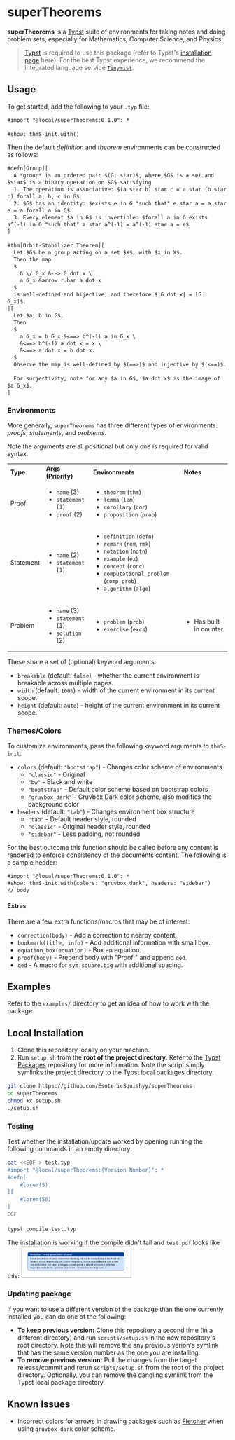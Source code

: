 # superTheorems

**superTheorems** is a [Typst](https://github.com/typst/typst) suite of environments for taking notes and doing problem sets, especially for Mathematics, Computer Science, and Physics.

> [Typst](https://github.com/typst/typst) is required to use this package (refer to Typst's [installation page](https://github.com/typst/typst?tab=readme-ov-file#installation) here).
> For the best Typst experience, we recommend the integrated language service [`Tinymist`](https://github.com/Myriad-Dreamin/tinymist).



## Usage

To get started, add the following to your `.typ` file:

```typ
#import "@local/superTheorems:0.1.0": *

#show: thmS-init.with()
```

Then the default _definition_ and _theorem_ environments can be constructed as follows:

```typ
#defn[Group][
  A *group* is an ordered pair $(G, star)$, where $G$ is a set and $star$ is a binary operation on $G$ satisfying
  1. The operation is associative: $(a star b) star c = a star (b star c) forall a, b, c in G$
  2. $G$ has an identity: $exists e in G "such that" e star a = a star e = a forall a in G$
  3. Every element $a in G$ is invertible: $forall a in G exists a^(-1) in G "such that" a star a^(-1) = a^(-1) star a = e$
]

#thm[Orbit-Stabilizer Theorem][
  Let $G$ be a group acting on a set $X$, with $x in X$.
  Then the map
  $
    G \/ G_x &--> G dot x \
    a G_x &arrow.r.bar a dot x
  $
  is well-defined and bijective, and therefore $|G dot x| = [G : G_x]$.
][
  Let $a, b in G$.
  Then
  $
    a G_x = b G_x &<==> b^(-1) a in G_x \
    &<==> b^(-1) a dot x = x \
    &<==> a dot x = b dot x.
  $
  Observe the map is well-defined by $(==>)$ and injective by $(<==)$.

  For surjectivity, note for any $a in G$, $a dot x$ is the image of $a G_x$.
]
```

<!--There should be an image here - first we need to fix the bug where thm title is not vertically centered -->

### Environments

More generally, `superTheorems` has three different types of environments: _proofs_, _statements_, and _problems_.

Note the arguments are all positional but only one is required for valid syntax.
<table>
  <tr>
    <td><b>Type</b></td>
    <td><b>Args (Priority)</b></td>
    <td><b>Environments</b></td>
    <td><b>Notes</b></td>
  </tr>

  <tr>
    <td>Proof</td>
    <td>
        <ul>
            <li><code>name</code> (3)</li>
            <li><code>statement</code> (1)</li>
            <li><code>proof</code> (2)</li>
        </ul>
    </td>
    <td>
        <ul>
            <li><code>theorem</code> (<code>thm</code>)</li>
            <li><code>lemma</code> (<code>lem</code>)</li>
            <li><code>corollary</code> (<code>cor</code>)</li>
            <li><code>proposition</code> (<code>prop</code>)</li>
        </ul>
    </td>
    <td>
    </td>
  </tr>

  <tr>
    <td>Statement</td>
    <td>
        <ul>
            <li><code>name</code> (2)</li>
            <li><code>statement</code> (1)</li>
        </ul>
    </td>
    <td>
        <ul>
            <li><code>definition</code> (<code>defn</code>)</li>
            <li><code>remark</code> (<code>rem</code>, <code>rmk</code>)</li>
            <li><code>notation</code> (<code>notn</code>)</li>
            <li><code>example</code> (<code>ex</code>)</li>
            <li><code>concept</code> (<code>conc</code>)</li>
            <li><code>computational_problem</code> (<code>comp_prob</code>)</li>
            <li><code>algorithm</code> (<code>algo</code>)</li>
        </ul>
    </td>
    <td>
    </td>
  </tr>

  <tr>
    <td>Problem</td>
    <td>
        <ul>
            <li><code>name</code> (3)</li>
            <li><code>statement</code> (1)</li>
            <li><code>solution</code> (2)</li>
        </ul>
    </td>
    <td>
        <ul>
            <li><code>problem</code> (<code>prob</code>)</li>
            <li><code>exercise</code> (<code>excs</code>)</li>
        </ul>
    </td>
    <td>
        <ul>
            <li>Has built in counter</li>
        </ul>
    </td>
  </tr>
</table>

These share a set of (optional) keyword arguments:
- `breakable` (default: `false`) - whether the current environment is breakable across multiple pages.
- `width` (default: `100%`) - width of the current environment in its current scope.
- `height` (default: `auto`) - height of the current environment in its current scope.

### Themes/Colors

To customize environments, pass the following keyword arguments to `thmS-init`:
- `colors` (default: `"bootstrap"`) - Changes color scheme of environments
    - `"classic"` - Original
    - `"bw"` - Black and white
    - `"bootstrap"` - Default color scheme based on bootstrap colors
    - `"gruvbox_dark"` - Gruvbox Dark color scheme, also modifies the background color
- `headers` (default: `"tab"`) - Changes environment box structure
    - `"tab"` - Default header style, rounded
    - `"classic"` - Original header style, rounded
    - `"sidebar"` - Less padding, not rounded

For the best outcome this function should be called before any content is rendered to enforce consistency of the documents content.
The following is a sample header:
```typ
#import "@local/superTheorems:0.1.0": *
#show: thmS-init.with(colors: "gruvbox_dark", headers: "sidebar")
// body
```

#### Extras

There are a few extra functions/macros that may be of interest:
- `correction(body)` - Add a correction to nearby content.
- `bookmark(title, info)` - Add additional information with small box.
- `equation_box(equation)` - Box an equation.
- `proof(body)` - Prepend body with "Proof:" and append `qed`.
- `qed` - A macro for `sym.square.big` with additional spacing.



## Examples

Refer to the `examples/` directory to get an idea of how to work with the package.



## Local Installation

1. Clone this repository locally on your machine. 
2. Run `setup.sh` from the **root of the project directory**.
  Refer to the [Typst Packages](https://github.com/typst/packages) repository for more information.
  Note the script simply symlinks the project directory to the Typst local packages directory.

```bash
git clone https://github.com/EsotericSquishyy/superTheorems
cd superTheorems
chmod +x setup.sh
./setup.sh
```

### Testing

Test whether the installation/update worked by opening running the following commands in an empty directory:
```bash
cat <<EOF > test.typ
#import "@local/superTheorems:{Version Number}": *
#defn[
    #lorem(5)
][
    #lorem(50)
]
EOF

typst compile test.typ
```
The installation is working if the compile didn't fail and `test.pdf` looks like this:
<img src="gallery/test_output.png" width="50%">

### Updating package

If you want to use a different version of the package than the one currently installed you can do one of the following:
- **To keep previous version:** Clone this repository a second time (in a different directory) and run `scripts/setup.sh` in the new repository's root directory.
Note this will remove the any previous verion's symlink that has the same version number as the one you are installing.
- **To remove previous version:** Pull the changes from the target release/commit and rerun `scripts/setup.sh` from the root of the project directory.
Optionally, you can remove the dangling symlink from the Typst local package directory.



## Known Issues
- Incorrect colors for arrows in drawing packages such as [Fletcher](https://github.com/Jollywatt/typst-fletcher) when using `gruvbox_dark` color scheme.


